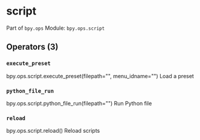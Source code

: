 # script

Part of `bpy.ops`
Module: `bpy.ops.script`

## Operators (3)

### `execute_preset`

bpy.ops.script.execute_preset(filepath="", menu_idname="")
Load a preset

### `python_file_run`

bpy.ops.script.python_file_run(filepath="")
Run Python file

### `reload`

bpy.ops.script.reload()
Reload scripts
